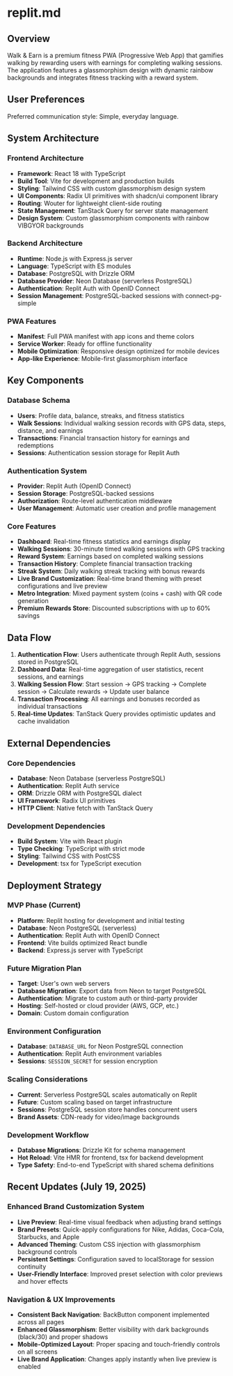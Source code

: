 # replit.md

## Overview

Walk & Earn is a premium fitness PWA (Progressive Web App) that gamifies walking by rewarding users with earnings for completing walking sessions. The application features a glassmorphism design with dynamic rainbow backgrounds and integrates fitness tracking with a reward system.

## User Preferences

Preferred communication style: Simple, everyday language.

## System Architecture

### Frontend Architecture
- **Framework**: React 18 with TypeScript
- **Build Tool**: Vite for development and production builds
- **Styling**: Tailwind CSS with custom glassmorphism design system
- **UI Components**: Radix UI primitives with shadcn/ui component library
- **Routing**: Wouter for lightweight client-side routing
- **State Management**: TanStack Query for server state management
- **Design System**: Custom glassmorphism components with rainbow VIBGYOR backgrounds

### Backend Architecture
- **Runtime**: Node.js with Express.js server
- **Language**: TypeScript with ES modules
- **Database**: PostgreSQL with Drizzle ORM
- **Database Provider**: Neon Database (serverless PostgreSQL)
- **Authentication**: Replit Auth with OpenID Connect
- **Session Management**: PostgreSQL-backed sessions with connect-pg-simple

### PWA Features
- **Manifest**: Full PWA manifest with app icons and theme colors
- **Service Worker**: Ready for offline functionality
- **Mobile Optimization**: Responsive design optimized for mobile devices
- **App-like Experience**: Mobile-first glassmorphism interface

## Key Components

### Database Schema
- **Users**: Profile data, balance, streaks, and fitness statistics
- **Walk Sessions**: Individual walking session records with GPS data, steps, distance, and earnings
- **Transactions**: Financial transaction history for earnings and redemptions
- **Sessions**: Authentication session storage for Replit Auth

### Authentication System
- **Provider**: Replit Auth (OpenID Connect)
- **Session Storage**: PostgreSQL-backed sessions
- **Authorization**: Route-level authentication middleware
- **User Management**: Automatic user creation and profile management

### Core Features
- **Dashboard**: Real-time fitness statistics and earnings display
- **Walking Sessions**: 30-minute timed walking sessions with GPS tracking
- **Reward System**: Earnings based on completed walking sessions
- **Transaction History**: Complete financial transaction tracking
- **Streak System**: Daily walking streak tracking with bonus rewards
- **Live Brand Customization**: Real-time brand theming with preset configurations and live preview
- **Metro Integration**: Mixed payment system (coins + cash) with QR code generation
- **Premium Rewards Store**: Discounted subscriptions with up to 60% savings

## Data Flow

1. **Authentication Flow**: Users authenticate through Replit Auth, sessions stored in PostgreSQL
2. **Dashboard Data**: Real-time aggregation of user statistics, recent sessions, and earnings
3. **Walking Session Flow**: Start session → GPS tracking → Complete session → Calculate rewards → Update user balance
4. **Transaction Processing**: All earnings and bonuses recorded as individual transactions
5. **Real-time Updates**: TanStack Query provides optimistic updates and cache invalidation

## External Dependencies

### Core Dependencies
- **Database**: Neon Database (serverless PostgreSQL)
- **Authentication**: Replit Auth service
- **ORM**: Drizzle ORM with PostgreSQL dialect
- **UI Framework**: Radix UI primitives
- **HTTP Client**: Native fetch with TanStack Query

### Development Dependencies
- **Build System**: Vite with React plugin
- **Type Checking**: TypeScript with strict mode
- **Styling**: Tailwind CSS with PostCSS
- **Development**: tsx for TypeScript execution

## Deployment Strategy

### MVP Phase (Current)
- **Platform**: Replit hosting for development and initial testing
- **Database**: Neon PostgreSQL (serverless)
- **Authentication**: Replit Auth with OpenID Connect
- **Frontend**: Vite builds optimized React bundle
- **Backend**: Express.js server with TypeScript

### Future Migration Plan
- **Target**: User's own web servers
- **Database Migration**: Export data from Neon to target PostgreSQL
- **Authentication**: Migrate to custom auth or third-party provider
- **Hosting**: Self-hosted or cloud provider (AWS, GCP, etc.)
- **Domain**: Custom domain configuration

### Environment Configuration
- **Database**: `DATABASE_URL` for Neon PostgreSQL connection
- **Authentication**: Replit Auth environment variables
- **Sessions**: `SESSION_SECRET` for session encryption

### Scaling Considerations
- **Current**: Serverless PostgreSQL scales automatically on Replit
- **Future**: Custom scaling based on target infrastructure
- **Sessions**: PostgreSQL session store handles concurrent users
- **Brand Assets**: CDN-ready for video/image backgrounds

### Development Workflow
- **Database Migrations**: Drizzle Kit for schema management
- **Hot Reload**: Vite HMR for frontend, tsx for backend development
- **Type Safety**: End-to-end TypeScript with shared schema definitions

## Recent Updates (July 19, 2025)

### Enhanced Brand Customization System
- **Live Preview**: Real-time visual feedback when adjusting brand settings
- **Brand Presets**: Quick-apply configurations for Nike, Adidas, Coca-Cola, Starbucks, and Apple
- **Advanced Theming**: Custom CSS injection with glassmorphism background controls
- **Persistent Settings**: Configuration saved to localStorage for session continuity
- **User-Friendly Interface**: Improved preset selection with color previews and hover effects

### Navigation & UX Improvements
- **Consistent Back Navigation**: BackButton component implemented across all pages
- **Enhanced Glassmorphism**: Better visibility with dark backgrounds (black/30) and proper shadows
- **Mobile-Optimized Layout**: Proper spacing and touch-friendly controls on all screens
- **Live Brand Application**: Changes apply instantly when live preview is enabled